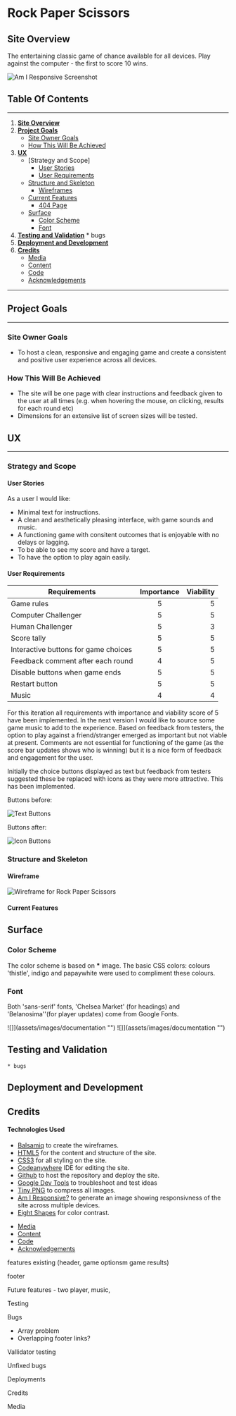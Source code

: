 # **Rock Paper Scissors**

## **Site Overview**

The entertaining classic game of chance available for all devices. Play against the computer - the first to score 10 wins.

![Am I Responsive Screenshot](assets/images/documentation/am-i-responsive.jpg "Am I Responsive Screenshot")

## **Table Of Contents**

---

1. [**Site Overview**](#site-overview)
2. [**Project Goals**](#project-goals)
   - [Site Owner Goals](#site-owner-goals)
   - [How This Will Be Achieved](#how-this-will-be-achieved)
3. [**UX**](#ux)
   - [Strategy and Scope]
     - [User Stories](#user-stories)
     - [User Requirements](#user-requirements)
   - [Structure and Skeleton](#structure-and-skeleton)
     - [Wireframes](#wireframes)
   - [Current Features](#current-features)
     - [404 Page](#404-page)
   - [Surface](#surface)
     - [Color Scheme](#color-scheme)
     - [Font](#font)
4. [**Testing and Validation**](#testing-and-validation) \* bugs
5. [**Deployment and Development**](#deployment-and-development)
6. [**Credits**](#credits)
   - [Media](#media)
   - [Content](#content)
   - [Code](#code)
   - [Acknowledgements](#acknowledgements)

---

## **Project Goals**

---

### **Site Owner Goals**

- To host a clean, responsive and engaging game and create a consistent and positive user experience across all devices.

### **How This Will Be Achieved**

- The site will be one page with clear instructions and feedback given to the user at all times (e.g. when hovering the mouse, on clicking, results for each round etc)
- Dimensions for an extensive list of screen sizes will be tested.

## **UX**

---

### **Strategy and Scope**

#### **User Stories**

As a user I would like:

- Minimal text for instructions.
- A clean and aesthetically pleasing interface, with game sounds and music.
- A functioning game with consitent outcomes that is enjoyable with no delays or lagging.
- To be able to see my score and have a target.
- To have the option to play again easily.

#### **User Requirements**

| Requirements                         | Importance | Viability |
| ------------------------------------ | :--------: | --------: |
| Game rules                           |     5      |         5 |
| Computer Challenger                  |     5      |         5 |
| Human Challenger                     |     5      |         3 |
| Score tally                          |     5      |         5 |
| Interactive buttons for game choices |     5      |         5 |
| Feedback comment after each round    |     4      |         5 |
| Disable buttons when game ends       |     5      |         5 |
| Restart button                       |     5      |         5 |
| Music                                |     4      |         4 |

For this iteration all requirements with importance and viability score of 5 have been implemented. In the next version I would like to source some game music to add to the experience. Based on feedback from testers, the option to play against a friend/stranger emerged as important but not viable at present. Comments are not essential for functioning of the game (as the score bar updates shows who is winning) but it is a nice form of feedback and engagement for the user.

Initially the choice buttons displayed as text but feedback from testers suggested these be replaced with icons as they were more attractive. This has been implemented.

Buttons before:

![Text Buttons](assets/images/documentation/before-buttons.png "Text buttons")

Buttons after:

![Icon Buttons](assets/images/documentation/after-buttons.png)

### **Structure and Skeleton**

#### **Wireframe**

![Wireframe for Rock Paper Scissors](assets/images/documentation/wireframe-pc-and-mobile.jpg "Wireframe image")

#### **Current Features**

## **Surface**

### **Color Scheme**

The color scheme is based on **\*** image. The basic CSS colors: colours 'thistle', indigo and papaywhite were used to compliment these colours.

### **Font**

Both 'sans-serif' fonts, 'Chelsea Market' (for headings) and 'Belanosima''(for player updates) come from Google Fonts.

![]](assets/images/documentation "")
![]](assets/images/documentation "")

## **Testing and Validation**

    * bugs

## **Deployment and Development**

## **Credits**

#### **Technologies Used**

- [Balsamiq](https://balsamiq.com/) to create the wireframes.
- [HTML5](https://en.wikipedia.org/wiki/HTML) for the content and structure of the site.
- [CSS3](https://en.wikipedia.org/wiki/CSS) for all styling on the site.
- [Codeanywhere](https://codeanywhere.com/) IDE for editing the site.
- [Github](https://github.com/) to host the repository and deploy the site.
- [Google Dev Tools](https://developer.chrome.com/docs/devtools/) to troubleshoot and test ideas
- [Tiny PNG](https://tinypng.com/) to compress all images.
- [Am I Responsive?](https://ui.dev/amiresponsive) to generate an image showing responsivness of the site across multiple devices.
- [Eight Shapes](https://contrast-grid.eightshapes.com/) for color contrast.

* [Media](#media)
* [Content](#content)
* [Code](#code)
* [Acknowledgements](#acknowledgements)

features
existing (header, game optionsm game results)

footer

Future features - two player, music,

Testing

Bugs

- Array problem
- Overlapping footer
  links?

Vallidator testing

Unfixed bugs

Deployments

Credits

Media
